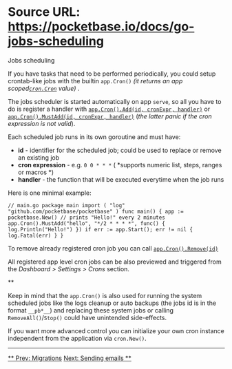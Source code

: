 # Source URL: https://pocketbase.io/docs/go-jobs-scheduling

Jobs scheduling

If you have tasks that need to be performed periodically, you could setup crontab-like jobs with the builtin `app.Cron()` *(it returns an app scoped[`cron.Cron`](https://pkg.go.dev/github.com/pocketbase/pocketbase/tools/cron#Cron) value)* .

The jobs scheduler is started automatically on app `serve`, so all you have to do is register a handler with [`app.Cron().Add(id, cronExpr, handler)`](https://pkg.go.dev/github.com/pocketbase/pocketbase/tools/cron#Cron.Add) or [`app.Cron().MustAdd(id, cronExpr, handler)`](https://pkg.go.dev/github.com/pocketbase/pocketbase/tools/cron#Cron.MustAdd) (*the latter panic if the cron expression is not valid*).

Each scheduled job runs in its own goroutine and must have:

  * **id** \- identifier for the scheduled job; could be used to replace or remove an existing job
  * **cron expression** \- e.g. `0 0 * * *` ( *supports numeric list, steps, ranges or macros *)
  * **handler** \- the function that will be executed everytime when the job runs

Here is one minimal example:

`// main.go package main import ( "log" "github.com/pocketbase/pocketbase" ) func main() { app := pocketbase.New() // prints "Hello!" every 2 minutes app.Cron().MustAdd("hello", "*/2 * * * *", func() { log.Println("Hello!") }) if err := app.Start(); err != nil { log.Fatal(err) } }`

To remove already registered cron job you can call [`app.Cron().Remove(id)`](https://pkg.go.dev/github.com/pocketbase/pocketbase/tools/cron#Cron.Remove)

All registered app level cron jobs can be also previewed and triggered from the *Dashboard > Settings > Crons* section.

**

Keep in mind that the `app.Cron()` is also used for running the system scheduled jobs like the logs cleanup or auto backups (the jobs id is in the format `__pb*__`) and replacing these system jobs or calling `RemoveAll()`/`Stop()` could have unintended side-effects.

If you want more advanced control you can initialize your own cron instance independent from the application via `cron.New()`.

* * *

[** Prev: Migrations](/docs/go-migrations) [Next: Sending emails **](/docs/go-sending-emails)